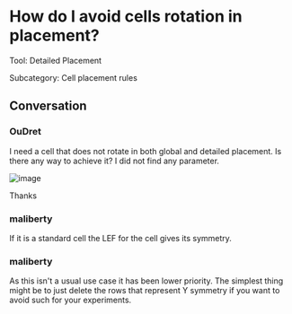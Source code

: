 # How do I avoid cells rotation in placement?

Tool: Detailed Placement

Subcategory: Cell placement rules

## Conversation

### OuDret
I need a cell that does not rotate in both global and detailed placement. Is there any way to achieve it? I did not find any parameter.  

![image](https://github.com/The-OpenROAD-Project/OpenROAD/assets/74424277/9d1b472c-dac6-4458-a3f6-f045e42abcfc)

Thanks



### maliberty
If it is a standard cell the LEF for the cell gives its symmetry.

### maliberty
As this isn't a usual use case it has been lower priority.  The simplest thing might be to just delete the rows that represent Y symmetry if you want to avoid such for your experiments.

